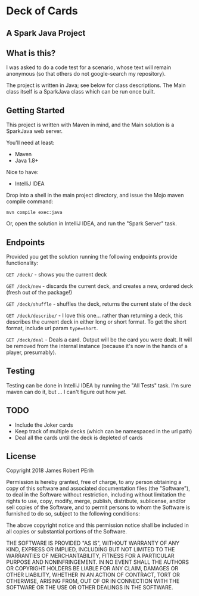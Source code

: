 # Deck of Cards
## A Spark Java Project

## What is this?

I was asked to do a code test for a scenario, whose text will remain anonymous (so that others do not google-search my repository).

The project is written in Java; see below for class descriptions. The Main class itself is a SparkJava class which can be run once built.

## Getting Started

This project is written with Maven in mind, and the Main solution is a SparkJava web server.

You'll need at least:

* Maven
* Java 1.8+

Nice to have:

* IntelliJ IDEA

Drop into a shell in the main project directory, and issue the Mojo maven compile command:

```shell
mvn compile exec:java
```

Or, open the solution in IntelliJ IDEA, and run the "Spark Server" task. 

## Endpoints

Provided you get the solution running the following endpoints provide functionality:

`GET /deck/` - shows you the current deck

`GET /deck/new` - discards the current deck, and creates a new, ordered deck (fresh out of the package!)

`GET /deck/shuffle` - shuffles the deck, returns the current state of the deck

`GET /deck/describe/` - I love this one... rather than returning a deck, this describes the current deck in either long or short format.
To get the short format, include url param `type=short`.

`GET /deck/deal` - Deals a card. Output will be the card you were dealt. It will be removed from the internal instance (because it's now in the hands of a player, presumably).

## Testing

Testing can be done in IntelliJ IDEA by running the "All Tests" task. I'm sure maven can do it, but ... I can't figure out how _yet_.

## TODO

* Include the Joker cards
* Keep track of multiple decks (which can be namespaced in the url path)
* Deal all the cards until the deck is depleted of cards

## License

Copyright 2018 James Robert PErih

Permission is hereby granted, free of charge, to any person obtaining a copy of this software and associated documentation files (the "Software"), to deal in the Software without restriction, including without limitation the rights to use, copy, modify, merge, publish, distribute, sublicense, and/or sell copies of the Software, and to permit persons to whom the Software is furnished to do so, subject to the following conditions:

The above copyright notice and this permission notice shall be included in all copies or substantial portions of the Software.

THE SOFTWARE IS PROVIDED "AS IS", WITHOUT WARRANTY OF ANY KIND, EXPRESS OR IMPLIED, INCLUDING BUT NOT LIMITED TO THE WARRANTIES OF MERCHANTABILITY, FITNESS FOR A PARTICULAR PURPOSE AND NONINFRINGEMENT. IN NO EVENT SHALL THE AUTHORS OR COPYRIGHT HOLDERS BE LIABLE FOR ANY CLAIM, DAMAGES OR OTHER LIABILITY, WHETHER IN AN ACTION OF CONTRACT, TORT OR OTHERWISE, ARISING FROM, OUT OF OR IN CONNECTION WITH THE SOFTWARE OR THE USE OR OTHER DEALINGS IN THE SOFTWARE.

